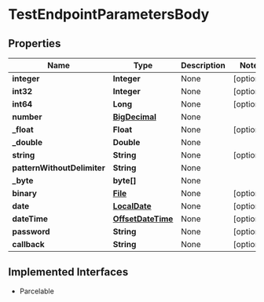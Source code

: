 

# TestEndpointParametersBody

## Properties

Name | Type | Description | Notes
------------ | ------------- | ------------- | -------------
**integer** | **Integer** | None |  [optional]
**int32** | **Integer** | None |  [optional]
**int64** | **Long** | None |  [optional]
**number** | [**BigDecimal**](BigDecimal.md) | None | 
**_float** | **Float** | None |  [optional]
**_double** | **Double** | None | 
**string** | **String** | None |  [optional]
**patternWithoutDelimiter** | **String** | None | 
**_byte** | **byte[]** | None | 
**binary** | [**File**](File.md) | None |  [optional]
**date** | [**LocalDate**](LocalDate.md) | None |  [optional]
**dateTime** | [**OffsetDateTime**](OffsetDateTime.md) | None |  [optional]
**password** | **String** | None |  [optional]
**callback** | **String** | None |  [optional]


## Implemented Interfaces

* Parcelable


